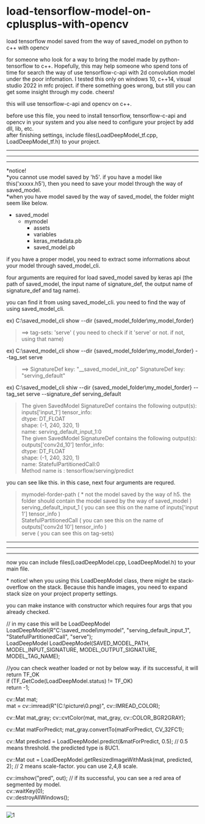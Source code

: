 # load-tensorflow-model-on-cplusplus-with-opencv   
load tensorflow model saved from the way of saved_model on python to c++ with opencv    

for someone who look for a way to bring the model made by python-tensorflow to c++. Hopefully, this may help someone who spend tons of time for search the way of use tensorflow-c-api with 2d convolution model under the poor infomation. I tested this only on windows 10, c++14, visual studio 2022 in mfc project.
if there something goes wrong, but still you can get some insight through my code. cheers!

this will use tensorflow-c-api and opencv on c++.   

before use this file, you need to install tensorflow, tensorflow-c-api and opencv in your system and you alse need to configure your project by add dll, lib, etc.   
after finishing settings, include files(LoadDeepModel_tf.cpp, LoadDeepModel_tf.h) to your project.   

***
***
***

\*notice!    
\*you cannot use model saved by 'h5'. if you have a model like this('xxxxx.h5'), then you need to save your model through the way of saved_model.   
\*when you have model saved by the way of saved_model, the folder might seem like below.   
* saved_model  
  * mymodel   
     * assets   
     * variables   
     * keras_metadata.pb   
     * saved_model.pb   


if you have a proper model, you need to extract some informations about your model through saved_model_cli.   

four arguments are required for load saved_model saved by keras api  (the path of saved_model, the input name of signature_def, the output name of signature_def and tag name).   

you can find it from using saved_model_cli. you need to find the way of using saved_model_cli.     

ex) C:\saved_model_cli show --dir {saved_model_folder\my_model_forder}  
> ==> tag-sets: 'serve' ( you need to check if it 'serve' or not. if not, using that name)   

ex) C:\saved_model_cli show --dir {saved_model_folder\my_model_forder} --tag_set serve  
> ==> SignatureDef key: "__saved_model_init_op"
                   SignatureDef key: "serving_default"   

ex) C:\saved_model_cli shiw --dir {saved_model_folder\my_model_forder} --tag_set serve --signature_def serving_default 

> The given SavedModel SignatureDef contains the following output(s):   
      inputs['input_1'] tensor_info:   
          dtype: DT_FLOAT   
  				shape: (-1, 240, 320, 1)   
  				name: serving_default_input_1:0   
  		The given SavedModel SignatureDef contains the following output(s):   
  			outputs['conv2d_10'] tenfor_info:   
  				dtype: DT_FLOAT   
  				shape: (-1, 240, 320, 1)   
  				name: StatefulPartitionedCall:0   
  		Method name is : tensorflow/serving/predict   
 
you can see like this. in this case, next four arguments are requred.   
>  mymodel-forder-path  ( * not the model saved by the way of h5. the folder should contain the model saved by the way of saved_model )    
  serving_default_input_1  ( you can see this on the name of inputs['input 1'] tensor_info )   
  StatefulPartitionedCall  ( you can see this on the name of outputs['conv2d 10'] tensor_info )   
  serve ( you can see this on tag-sets)   

***
***
***

now you can include files(LoadDeepModel.cpp, LoadDeepModel.h) to your main file.    

\* notice! when you using this LoadDeepModel class, there might be stack-overflow on the stack. Because this handle images, you need to expand stack size on your project property settings.

you can make instance with constructor which requires four args that you already checked.   

// in my case this will be LoadDeepModel LoadDeepModel(R"C:\saved_model\mymodel", "serving_default_input_1", "StatefulPartitionedCall", "serve");   
LoadDeepModel LoadDeepModel(SAVED_MODEL_PATH, MODEL_INPUT_SIGNATURE, MODEL_OUTPUT_SIGNATURE, MODEL_TAG_NAME);

//you can check weather loaded or not by below way. if its successful, it will return TF_OK   
if (TF_GetCode(LoadDeepModel.status) != TF_OK)   
  return -1;   
    
 cv::Mat mat;   
 mat = cv::imread(R"(C:\picture\0.png)", cv::IMREAD_COLOR);   
 
 cv::Mat mat_gray;
 cv::cvtColor(mat, mat_gray, cv::COLOR_BGR2GRAY);
 
 cv::Mat matForPredict;
 mat_gray.convertTo(matForPredict, CV_32FC1);
 
 cv::Mat predicted = LoadDeepModel.predict(&matForPredict, 0.5);  // 0.5 means threshold. the predicted type is 8UC1.
 
 cv::Mat out = LoadDeepModel.getResizedImageWithMask(mat, predicted, 2);  // 2 means scale-factor. you can use 2,4,8 scale.
 
 cv::imshow("pred", out);    // if its successful, you can see a red area of segmented by model.   
 cv::waitKey(0);   
 cv::destroyAllWindows();   
 
***
 ![1](https://user-images.githubusercontent.com/96859911/170189820-5698076d-1a07-44cc-a207-c41b2bc8532a.png)

 
 

